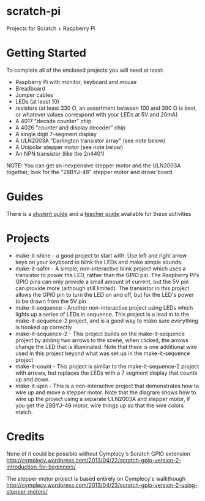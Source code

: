 scratch-pi
==========

Projects for Scratch + Raspberry Pi

Getting Started
===============

To complete all of the enclosed projects you will need at least:
* Raspberry Pi with monitor, keyboard and mouse
* Breadboard
* Jumper cables
* LEDs (at least 10)
* resistors (at least 330 &#8486;, an assortment between 100 and 390 &#8486; is best, or whatever values correspond with your LEDs at 5V and 20mA)
* A 4017 "decade counter" chip
* A 4026 "counter and display decoder" chip
* A single digit 7-segment display
* A ULN2003A "Darlington transistor array" (see note below)
* A Unipolar stepper motor (see note below)
* An NPN transistor (like the 2n4401)

NOTE: You can get an inexpensive stepper motor and the ULN2003A together, look for the "28BYJ-48" stepper motor and driver board

Guides
========

There is a [student guide](https://docs.google.com/document/d/1HvhqimYz74FFc9-a1SsnBxWn7TzPp8uPVilyk3O5iWs/edit?usp=sharing) and a [teacher guide](https://docs.google.com/document/d/1HLV7XSzdQq8FjuiK82BpgcF5K6oz1XSTyaMG_c4S8dU/edit?usp=sharing) available for these activities

Projects
========

* make-it-shine - a good project to start with. Use left and right arrow keys on your keyboard to blink the LEDs and make simple sounds.
* make-it-safer - A simple, non-interactive blink project which uses a transistor to power the LED, rather than the GPIO pin. The Raspberry Pi's GPIO pins can only provide a small amount of current, but the 5V pin can provide more (although still limited). The transistor in this project allows the GPIO pin to turn the LED on and off, but for the LED's power to be drawn from the 5V pin
* make-it-sequence - Another non-interactive project using LEDs which lights up a series of LEDs in sequence. This project is a lead in to the make-it-sequence-2 project, and is a good way to make sure everything is hooked up correctly
* make-it-sequence-2 - This project builds on the make-it-sequence project by adding two arrows to the scene, when clicked, the arrows change the LED that is illuminated. Note that there is one additional wire used in this project beyond what was set up in the make-it-sequence project
* make-it-count - This project is similar to the make-it-sequence-2 project with arrows, but replaces the LEDs with a 7 segment display that counts up and down.
* make-it-spin - This is a non-interactive project that demonstrates how to wire up and move a stepper motor. Note that the diagram shows how to wire up the project using a separate ULN2003A and stepper motor, if you get the 28BYJ-48 motor, wire things up so that the wire colors match.


Credits
=======

None of it could be possible without Cymplecy's Scratch GPIO extension
http://cymplecy.wordpress.com/2013/04/22/scratch-gpio-version-2-introduction-for-beginners/

The stepper motor project is based entirely on Cymplecy's walkthough
http://cymplecy.wordpress.com/2013/04/23/scratch-gpio-version-2-using-stepper-motors/
